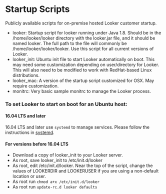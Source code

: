 # Startup Scripts

Publicly available scripts for on-premise hosted Looker customer startup.

* looker: Startup script for looker running under Java 1.8.  Should be in the /home/looker/looker directory with the looker.jar file, and it should be named looker. The full path to the file will commonly be /home/looker/looker/looker. Use this script for all current versions of Looker.
* looker_init: Ubuntu init file to start Looker automatically on boot.  This may need some customization depending on user/directory for Looker.  This will also need to be modified to work with RedHat-based Linux distributions.
* looker_mac: A version of the startup script customized for OSX. May require customization.
* monitrc: Very basic sample monitrc to manage the Looker process. 


### To set Looker to start on boot for an Ubuntu host:

#### 16.04 LTS and later
16.04 LTS and later use `systemd` to manage services. Please follow the instructions in [systemd](systemd).

#### For versions before 16.04 LTS
* Download a copy of looker_init to your Looker server.
* As root, save looker_init to /etc/init.d/looker
* As root, edit /etc/init.d/looker. Near the top of the script, change the values of LOOKERDIR and LOOKERUSER if you are using a non-default location or user. 
* As root run ```chmod a+x /etc/init.d/looker```
* As root run ```update-rc.d looker defaults```

